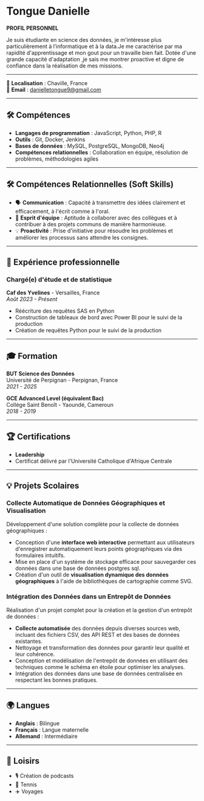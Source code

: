 # Tongue Danielle  
**PROFIL PERSONNEL**

Je suis étudiante en science des données, je m'intéresse plus particulièrement à l’informatique et à la data.Je me caractérise par ma rapidité d'apprentissage et mon gout pour un travaille bien fait. Dotée d'une grande capacité d'adaptation ,je sais me montrer proactive et digne de confiance dans la réalisation de mes missions.

---
📍 **Localisation** : Chaville, France  
📧 **Email** : danielletongue9@gmail.com  

---

## 🛠️ **Compétences**  
- **Langages de programmation** : JavaScript, Python, PHP, R  
- **Outils** : Git, Docker, Jenkins  
- **Bases de données** : MySQL, PostgreSQL, MongoDB, Neo4j  
- **Compétences relationnelles** : Collaboration en équipe, résolution de problèmes, méthodologies agiles  

---
## 🛠️ **Compétences Relationnelles (Soft Skills)**  
- 🗣️ **Communication** : Capacité à transmettre des idées clairement et efficacement, à l'écrit comme à l'oral.  
- 🤝 **Esprit d'équipe** : Aptitude à collaborer avec des collègues et à contribuer à des projets communs de manière harmonieuse.  
- 💡 **Proactivité** : Prise d'initiative pour résoudre les problèmes et améliorer les processus sans attendre les consignes.  
---

## 💼 **Expérience professionnelle**  
### Chargé(e) d'étude et de statistique  
**Caf des Yvelines** - Versailles, France  
*Août 2023 - Présent*  
- Réécriture des requêtes SAS en Python  
- Construction de tableaux de bord avec Power BI pour le suivi de la production  
- Création de requêtes Python pour le suivi de la production  

---

## 🎓 **Formation**  
**BUT Science des Données**  
Université de Perpignan - Perpignan, France  
*2021 - 2025*  

**GCE Advanced Level (équivalent Bac)**  
Collège Saint Benoît - Yaoundé, Cameroun  
*2018 - 2019*  

---

## 🏆 **Certifications**  
- **Leadership**  
- Certificat délivré par l'Université Catholique d'Afrique Centrale  

---

## 💡 **Projets Scolaires**  

### Collecte Automatique de Données Géographiques et Visualisation  
Développement d'une solution complète pour la collecte de données géographiques :  
- Conception d'une **interface web interactive** permettant aux utilisateurs d'enregistrer automatiquement leurs points géographiques via des formulaires intuitifs.  
- Mise en place d'un système de stockage efficace pour sauvegarder ces données dans une base de données postgres sql.  
- Création d'un outil de **visualisation dynamique des données géographiques** à l'aide de bibliothèques de cartographie comme SVG.  

### Intégration des Données dans un Entrepôt de Données  
Réalisation d'un projet complet pour la création et la gestion d'un entrepôt de données :  
- **Collecte automatisée** des données depuis diverses sources web, incluant des fichiers CSV, des API REST et des bases de données existantes.  
- Nettoyage et transformation des données pour garantir leur qualité et leur cohérence.  
- Conception et modélisation de l'entrepôt de données en utilisant des techniques comme le schéma en étoile pour optimiser les analyses.  
- Intégration des données dans une base de données centralisée en respectant les bonnes pratiques.  


---

## 🌍 **Langues**  
- **Anglais** : Bilingue  
- **Français** : Langue maternelle  
- **Allemand** : Intermédiaire  

---

## 🧩 **Loisirs**  
- 🎙️ Création de podcasts   
- 🎾 Tennis
- ✈️ Voyages  
 
